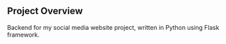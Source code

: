 ## Project Overview

Backend for my social media website project, written in Python using Flask framework.
